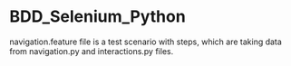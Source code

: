 # BDD_Selenium_Python
navigation.feature file is a test scenario with steps, which are taking data from navigation.py and interactions.py files.
